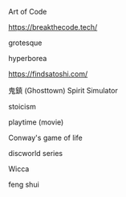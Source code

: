 Art of Code

https://breakthecode.tech/

grotesque

hyperborea

https://findsatoshi.com/

 鬼鎮 (Ghosttown) Spirit Simulator 

stoicism

playtime (movie)

Conway's game of life

discworld series

Wicca

feng shui
